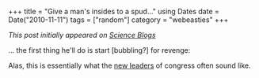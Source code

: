 +++
title = "Give a man's insides to a spud..."
using Dates
date = Date("2010-11-11")
tags = ["random"]
category = "webeasties"
+++

_This post initially appeared on [Science Blogs](http://scienceblogs.com/webeasties)_

... the first thing he'll do is start [bubbling?] for revenge:

Alas, this is essentially what the [new leaders](http://goo.gl/BbWpb) of congress often sound like.

      
  
